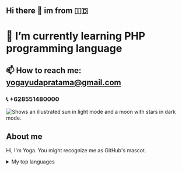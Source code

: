 ## Hi there 👋 im from 🇮🇩
<h1>🌱 I’m currently learning PHP programming language</h1>
<h2>📫 How to reach me: <a href="mailto:yogayudapratama@gmail.com">yogayudapratama@gmail.com</a></h2>
<h3>📞 +628551480000</h3>
<picture>
  <source media="(prefers-color-scheme: dark)" srcset="https://user-images.githubusercontent.com/25423296/163456776-7f95b81a-f1ed-45f7-b7ab-8fa810d529fa.png">
  <source media="(prefers-color-scheme: light)" srcset="https://user-images.githubusercontent.com/25423296/163456779-a8556205-d0a5-45e2-ac17-42d089e3c3f8.png">
  <img alt="Shows an illustrated sun in light mode and a moon with stars in dark mode." src="https://user-images.githubusercontent.com/25423296/163456779-a8556205-d0a5-45e2-ac17-42d089e3c3f8.png">
</picture>

## About me

Hi, I'm Yoga. You might recognize me as GitHub's mascot.


<details>

---
> If we pull together and commit ourselves, then we can push through anything.

— Mona the Octocat
  
<summary>My top languages</summary>

| Rank | THING-TO-RANK |
|-----:|---------------|
|     1|   PHP         |
|     2|   Laravel     |
|     3|   Filament    |

</details>


<!--
**yogawar52/yogawar52** is a ✨ _special_ ✨ repository because its `README.md` (this file) appears on your GitHub profile.

Here are some ideas to get you started:

- 🔭 I’m currently working on ...
- 🌱 I’m currently learning ...
- 👯 I’m looking to collaborate on ...
- 🤔 I’m looking for help with ...
- 💬 Ask me about ...
- 📫 How to reach me: ...
- 😄 Pronouns: ...
- ⚡ Fun fact: ...
-->
